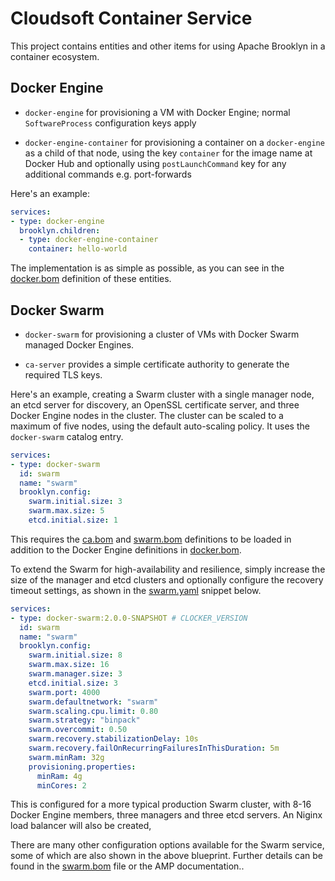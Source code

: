 # Cloudsoft Container Service

This project contains entities and other items for using Apache Brooklyn in a
container ecosystem.

## Docker Engine

*   `docker-engine` for provisioning a VM with Docker Engine; normal
    `SoftwareProcess` configuration keys apply

*   `docker-engine-container` for provisioning a container on a `docker-engine`
     as a child of that node, using the key `container` for the image name at
     Docker Hub and optionally using `postLaunchCommand` key for any additional
     commands e.g. port-forwards

Here's an example:

```YAML
services:
- type: docker-engine
  brooklyn.children:
  - type: docker-engine-container
    container: hello-world
```

The implementation is as simple as possible, as you can see in the
[docker.bom](docker.bom) definition of these entities.

## Docker Swarm

*   `docker-swarm` for provisioning a cluster of VMs with Docker Swarm managed
    Docker Engines.

*   `ca-server` provides a simple certificate authority to generate the
    required TLS keys.

Here's an example, creating a Swarm cluster with a single manager node, an
etcd server for discovery, an OpenSSL certificate server, and three Docker
Engine nodes in the cluster. The cluster can be scaled to a maximum of five
nodes, using the default auto-scaling policy. It uses the `docker-swarm`
catalog entry.

```YAML
services:
- type: docker-swarm
  id: swarm
  name: "swarm"
  brooklyn.config:
    swarm.initial.size: 3
    swarm.max.size: 5
    etcd.initial.size: 1
```

This requires the [ca.bom](ca.bom) and [swarm.bom](swarm.bom) definitions to
be loaded in addition to the Docker Engine definitions in [docker.bom](docker.bom).

To extend the Swarm for high-availability and resilience, simply increase the
size of the manager and etcd clusters and optionally configure the recovery
timeout settings, as shown in the [swarm.yaml](examples/swarm.yaml) snippet
below.

```YAML
services:
- type: docker-swarm:2.0.0-SNAPSHOT # CLOCKER_VERSION
  id: swarm
  name: "swarm"
  brooklyn.config:
    swarm.initial.size: 8
    swarm.max.size: 16
    swarm.manager.size: 3
    etcd.initial.size: 3
    swarm.port: 4000
    swarm.defaultnetwork: "swarm"
    swarm.scaling.cpu.limit: 0.80
    swarm.strategy: "binpack"
    swarm.overcommit: 0.50
    swarm.recovery.stabilizationDelay: 10s
    swarm.recovery.failOnRecurringFailuresInThisDuration: 5m
    swarm.minRam: 32g
    provisioning.properties:
      minRam: 4g
      minCores: 2
```

This is configured for a more typical production Swarm cluster, with 8-16
Docker Engine members, three managers and three etcd servers. An Niginx load
balancer will also be created,

There are many other configuration options available for the Swarm service,
some of which are also shown in the above blueprint. Further details
can be found in the [swarm.bom](swarm.bom) file or the AMP documentation..
